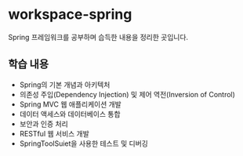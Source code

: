 # workspace-spring

Spring 프레임워크를 공부하며 습득한 내용을 정리한 곳입니다.

## 학습 내용

- Spring의 기본 개념과 아키텍처
- 의존성 주입(Dependency Injection) 및 제어 역전(Inversion of Control)
- Spring MVC 웹 애플리케이션 개발
- 데이터 액세스와 데이터베이스 통합
- 보안과 인증 처리
- RESTful 웹 서비스 개발
- SpringToolSuiet을 사용한 테스트 및 디버깅

